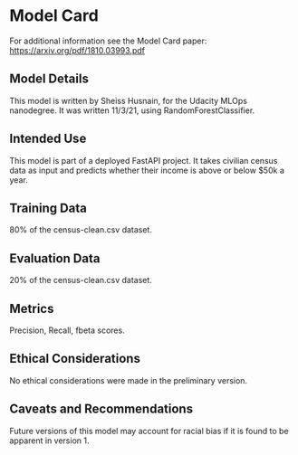 # Model Card

For additional information see the Model Card paper: https://arxiv.org/pdf/1810.03993.pdf

## Model Details

This model is written by Sheiss Husnain, for the Udacity MLOps nanodegree.  It was written 11/3/21, using RandomForestClassifier.

## Intended Use

This model is part of a deployed FastAPI project.  It takes civilian census data as input and predicts whether their income is above or below $50k a year.

## Training Data

80% of the census-clean.csv dataset.

## Evaluation Data

20% of the census-clean.csv dataset.

## Metrics

Precision, Recall, fbeta scores.

## Ethical Considerations

No ethical considerations were made in the preliminary version.

## Caveats and Recommendations

Future versions of this model may account for racial bias if it is found to be apparent in version 1.

